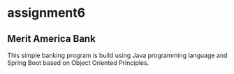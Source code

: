 # assignment6
## Merit America Bank

This simple banking program is build using Java programming language and Spring Boot based on Object Oriented Principles.
